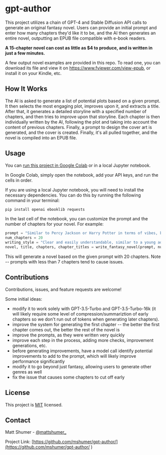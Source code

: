 # gpt-author

This project utilizes a chain of GPT-4 and Stable Diffusion API calls to generate an original fantasy novel. Users can provide an initial prompt and enter how many chapters they'd like it to be, and the AI then generates an entire novel, outputting an EPUB file compatible with e-book readers.

**A 15-chapter novel can cost as little as $4 to produce, and is written in just a few minutes.**

A few output novel examples are provided in this repo. To read one, you can download its file and view it on https://www.fviewer.com/view-epub, or install it on your Kindle, etc.

## How It Works

The AI is asked to generate a list of potential plots based on a given prompt. It then selects the most engaging plot, improves upon it, and extracts a title. After that, it generates a detailed storyline with a specified number of chapters, and then tries to improve upon that storyline. Each chapter is then individually written by the AI, following the plot and taking into account the content of previous chapters. Finally, a prompt to design the cover art is generated, and the cover is created. Finally, it's all pulled together, and the novel is compiled into an EPUB file.

## Usage

You can [run this project in Google Colab](https://colab.research.google.com/drive/1er_3U7lr6m4GJ-aHE6Pgeq9KXploxp4d?usp=sharing) or in a local Jupyter notebook. 

In Google Colab, simply open the notebook, add your API keys, and run the cells in order. 

If you are using a local Jupyter notebook, you will need to install the necessary dependencies. You can do this by running the following command in your terminal:

```bash
pip install openai ebooklib requests
```

In the last cell of the notebook, you can customize the prompt and the number of chapters for your novel. For example:

```python
prompt = "Similar to Percy Jackson or Harry Potter in terms of vibes, but a different plot entirely. Set in modern day. Add some element of technology to it."
num_chapters = 20
writing_style = "Clear and easily understandable, similar to a young adult novel. Highly descriptive and sometimes long-winded."
novel, title, chapters, chapter_titles = write_fantasy_novel(prompt, num_chapters, writing_style)
```

This will generate a novel based on the given prompt with 20 chapters. Note -- prompts with less than 7 chapters tend to cause issues.

## Contributions

Contributions, issues, and feature requests are welcome!

Some initial ideas:
- modify it to work solely with GPT-3.5-Turbo and GPT-3.5-Turbo-16k (it will likely require some level of compression/summariztion of early chapters so we don't run out of tokens when generating later chapters).
- improve the system for generating the first chapter -- the better the first chapter comes out, the better the rest of the novel is
- improve the prompts, as they were written very quickly
- improve each step in the process, adding more checks, improvement generations, etc.
- before generating improvements, have a model call identify potential improvements to add to the prompt, which will likely improve performance significantly
- modify it to go beyond just fantasy, allowing users to generate other genres as well
- fix the issue that causes some chapters to cut off early

## License

This project is [MIT](https://github.com/your_username/your_repository/blob/master/LICENSE) licensed.

## Contact

Matt Shumer - [@mattshumer_](https://twitter.com/mattshumer_)

Project Link: [https://github.com/mshumer/gpt-author/](https://github.com/mshumer/gpt-author/ )
